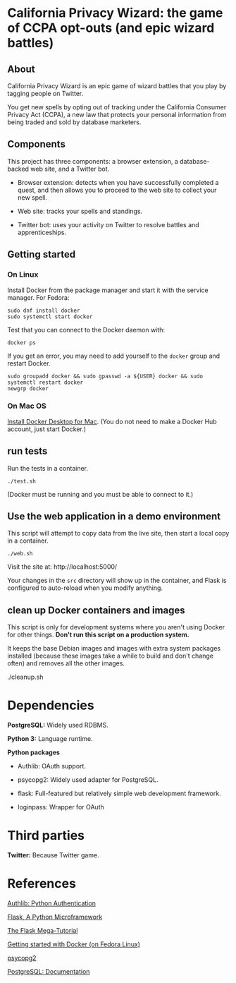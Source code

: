 # California Privacy Wizard: the game of CCPA opt-outs (and epic wizard battles)


## About

California Privacy Wizard is an epic game of wizard
battles that you play by tagging people on Twitter.

You get new spells by opting out of tracking under
the California Consumer Privacy Act (CCPA), a new law
that protects your personal information from being
traded and sold by database marketers.


## Components

This project has three components: a browser
extension, a database-backed web site, and a Twitter
bot.

 * Browser extension: detects when you have
   successfully completed a quest, and then allows you to
   proceed to the web site to collect your new spell.

 * Web site: tracks your spells and standings.

 * Twitter bot: uses your activity on Twitter to resolve
   battles and apprenticeships.


## Getting started

### On Linux

Install Docker from the package manager and start it
with the service manager.  For Fedora:

```
sudo dnf install docker
sudo systemctl start docker
```

Test that you can connect to the Docker daemon with:

```
docker ps
```

If you get an error, you may need to add yourself to
the `docker` group and restart Docker.

```
sudo groupadd docker && sudo gpasswd -a ${USER} docker && sudo systemctl restart docker
newgrp docker
```


### On Mac OS

[Install Docker Desktop for Mac](https://docs.docker.com/docker-for-mac/install/).
(You do not need to make a Docker Hub account, just start Docker.)


## run tests

Run the tests in a container.

	./test.sh

(Docker must be running and you must be able to connect to it.)


## Use the web application in a demo environment

This script will attempt to copy data from the live
site, then start a local copy in a container.

	./web.sh

Visit the site at: http://localhost:5000/

Your changes in the `src` directory will show up in
the container, and Flask is configured to auto-reload
when you modify anything.


## clean up Docker containers and images

This script is only for development systems where you
aren't using Docker for other things.  **Don't run this
script on a production system.**

It keeps the base Debian images and images with extra
system packages installed (because these images take
a while to build and don't change often) and removes
all the other images.

./cleanup.sh


# Dependencies

**PostgreSQL:** Widely used RDBMS.

**Python 3:** Language runtime.

**Python packages**

 * Authlib: OAuth support.

 * psycopg2: Widely used adapter for PostgreSQL.

 * flask: Full-featured but relatively simple web development framework.

 * loginpass: Wrapper for OAuth


# Third parties

**Twitter:** Because Twitter game.


# References

[Authlib: Python Authentication](https://docs.authlib.org/en/latest/index.html)

[Flask, A Python Microframework](http://flask.pocoo.org/)

[The Flask Mega-Tutorial](https://blog.miguelgrinberg.com/post/the-flask-mega-tutorial-part-i-hello-world)

[Getting started with Docker (on Fedora Linux)](https://developer.fedoraproject.org/tools/docker/docker-installation.html)

[psycopg2](https://pypi.org/project/psycopg2/)

[PostgreSQL: Documentation](https://www.postgresql.org/docs/)

